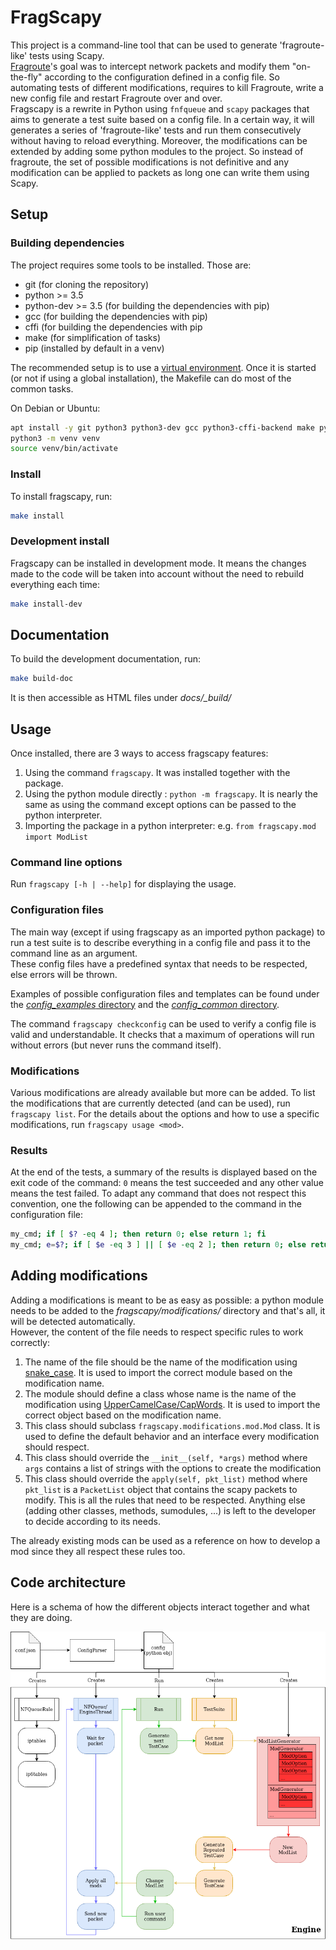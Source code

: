 # FragScapy

This project is a command-line tool that can be used to generate
'fragroute-like' tests using Scapy.  
[Fragroute](https://www.monkey.org/~dugsong/fragroute/)'s goal was to
intercept network packets and modify them "on-the-fly" according to the
configuration defined in a config file. So automating tests of different
modifications, requires to kill Fragroute, write a new config file and restart
Fragroute over and over.  
Fragscapy is a rewrite in Python using `fnfqueue` and `scapy` packages that
aims to generate a test suite based on a config file. In a certain way, it
will generates a series of 'fragroute-like' tests and run them consecutively
without having to reload everything. Moreover, the modifications can be
extended by adding some python modules to the project. So instead of fragroute,
the set of possible modifications is not definitive and any modification can be
applied to packets as long one can write them using Scapy.


## Setup

### Building dependencies

The project requires some tools to be installed. Those are:
* git  (for cloning the repository)
* python >= 3.5
* python-dev >= 3.5  (for building the dependencies with pip)
* gcc  (for building the dependencies with pip)
* cffi (for building the dependencies with pip
* make (for simplification of tasks)
* pip  (installed by default in a venv)

The recommended setup is to use a
[virtual environment](https://docs.python.org/3.5/library/venv.html). Once it
is started (or not if using a global installation), the Makefile can do most
of the common tasks.

On Debian or Ubuntu:
```bash
apt install -y git python3 python3-dev gcc python3-cffi-backend make python3-venv
python3 -m venv venv
source venv/bin/activate
```

### Install

To install fragscapy, run:
```bash
make install
```

### Development install

Fragscapy can be installed in development mode. It means the changes made to
the code will be taken into account without the need to rebuild everything
each time:
```bash
make install-dev
```

## Documentation

To build the development documentation, run:
```bash
make build-doc
```
It is then accessible as HTML files under _docs/\_build/_


## Usage

Once installed, there are 3 ways to access fragscapy features:
1. Using the command `fragscapy`. It was installed together with the package.
2. Using the python module directly : `python -m fragscapy`. It is nearly the
    same as using the command except options can be passed to the python
    interpreter.
3. Importing the package in a python interpreter: e.g. ```from fragscapy.mod import ModList```


### Command line options

Run `fragscapy [-h | --help]` for displaying the usage.


### Configuration files

The main way (except if using fragscapy as an imported python package) to
run a test suite is to describe everything in a config file and pass it to the
command line as an argument.  
These config files have a predefined syntax that needs to be respected, else
errors will be thrown.

Examples of possible configuration files and templates can be found under the
[_config\_examples_ directory](config_examples) and the [_config\_common_ directory](config_common).

The command `fragscapy checkconfig` can be used to verify a config file is
valid and understandable. It checks that a maximum of operations will run
without errors (but never runs the command itself).


### Modifications

Various modifications are already available but more can be added. To list
the modifications that are currently detected (and can be used), run
`fragscapy list`. For the details about the options and how to use a specific
modifications, run `fragscapy usage <mod>`.


### Results

At the end of the tests, a summary of the results is displayed based on the
exit code of the command: `0` means the test succeeded and any other value
means the test failed. To adapt any command that does not respect this
convention, one the following can be appended to the command in the
configuration file:
```bash
my_cmd; if [ $? -eq 4 ]; then return 0; else return 1; fi
my_cmd; e=$?; if [ $e -eq 3 ] || [ $e -eq 2 ]; then return 0; else return $e; fi
```


## Adding modifications

Adding a modifications is meant to be as easy as possible: a python module
needs to be added to the _fragscapy/modifications/_ directory and that's all,
it will be detected automatically.  
However, the content of the file needs to respect specific rules to work
correctly:
1. The name of the file should be the name of the modification using
    [snake_case](https://en.wikipedia.org/wiki/Snake_case). It is used to
    import the correct module based on the modification name.
2. The module should define a class whose name is the name of the modification
    using [UpperCamelCase/CapWords](https://en.wikipedia.org/wiki/Camel_case).
    It is used to import the correct object based on the modification name.
3. This class should subclass `fragscapy.modifications.mod.Mod` class. It is
    used to define the default behavior and an interface every modification
    should respect.
4. This class should override the `__init__(self, *args)` method where `args`
    contains a list of strings with the options to create the modification
5. This class should override the `apply(self, pkt_list)` method where
    `pkt_list` is a `PacketList` object that contains the scapy packets to
    modify.
This is all the rules that need to be respected. Anything else (adding other
classes, methods, sumodules, ...) is left to the developer to decide according
to its needs.

The already existing mods can be used as a reference on how to develop a mod
since they all respect these rules too.

## Code architecture

Here is a schema of how the different objects interact together and what they
are doing.

![media/architecture.png](media/architecture.png "The architecture of the project")

